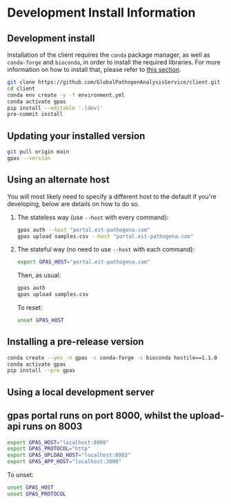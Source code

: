 # Development Install Information

## Development install

Installation of the client requires the `conda` package manager, as well as
`conda-forge` and `bioconda`, in order to install the required libraries. For more
information on how to install that, please refer to [this section](install.md#installing-miniconda).

```bash
git clone https://github.com/GlobalPathogenAnalysisService/client.git
cd client
conda env create -y -f environment.yml
conda activate gpas
pip install --editable '.[dev]'
pre-commit install
```

## Updating your installed version

```bash
git pull origin main
gpas --version
```

## Using an alternate host

You will most likely need to specify a different host to the default if you're developing, below are details on how
to do so.

1. The stateless way (use `--host` with every command):

   ```bash
   gpas auth --host "portal.eit-pathogena.com"
   gpas upload samples.csv --host "portal.eit-pathogena.com"
   ```

2. The stateful way (no need to use `--host` with each command):

   ```bash
   export GPAS_HOST="portal.eit-pathogena.com"
   ```

   Then, as usual:

   ```bash
   gpas auth
   gpas upload samples.csv
   ```

   To reset:

   ```bash
   unset GPAS_HOST
   ```

## Installing a pre-release version

```bash
conda create --yes -n gpas -c conda-forge -c bioconda hostile==1.1.0
conda activate gpas
pip install --pre gpas
```

## Using a local development server

## gpas portal runs on port 8000, whilst the upload-api runs on 8003

```bash
export GPAS_HOST="localhost:8000"
export GPAS_PROTOCOL="http"
export GPAS_UPLOAD_HOST="localhost:8003"
export GPAS_APP_HOST="localhost:3000"
```

To unset:

```bash
unset GPAS_HOST
unset GPAS_PROTOCOL
```
